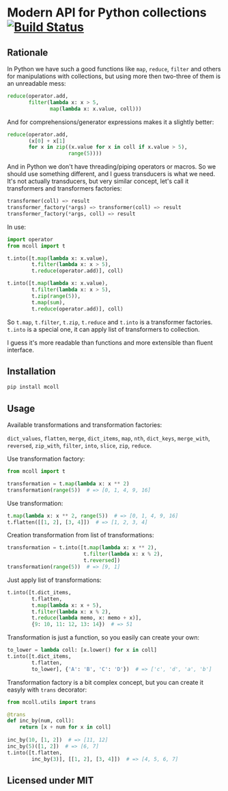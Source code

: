 # Modern API for Python collections [![Build Status](https://travis-ci.org/nvbn/mcoll.svg)](https://travis-ci.org/nvbn/mcoll)

## Rationale

In Python we have such a good functions like `map`, `reduce`, `filter` and
others for manipulations with collections, but using more then two-three
of them is an unreadable mess:

```python
reduce(operator.add,
       filter(lambda x: x > 5,
              map(lambda x: x.value, coll)))
```

And for comprehensions/generator expressions makes it a slightly better:

```python
reduce(operator.add,
       (x[0] + x[1]
       for x in zip((x.value for x in coll if x.value > 5),
                    range(5))))
```

And in Python we don't have threading/piping operators or macros.
So we should use something different, and I guess transducers is
what we need. It's not actually transducers, but very similar concept,
let's call it transformers and transformers factories:

```python
transformer(coll) => result
transformer_factory(*args) => transformer(coll) => result
transformer_factory(*args, coll) => result
```

In use:

```python
import operator
from mcoll import t

t.into([t.map(lambda x: x.value),
        t.filter(lambda x: x > 5),
        t.reduce(operator.add)], coll)

t.into([t.map(lambda x: x.value),
        t.filter(lambda x: x > 5),
        t.zip(range(5)),
        t.map(sum),
        t.reduce(operator.add)], coll)
```

So `t.map`, `t.filter`, `t.zip`, `t.reduce` and `t.into` is a transformer factories.
`t.into` is a special one, it can apply list of transformers to collection.

I guess it's more readable than functions and more extensible than fluent interface.

## Installation

```bash
pip install mcoll
```

## Usage

Available transformations and transformation factories:

`dict_values`, `flatten`, `merge`, `dict_items`, `map`, `nth`, `dict_keys`, `merge_with`, `reversed`, `zip_with`, `filter`, `into`, `slice`, `zip`, `reduce`.

Use transformation factory:

```python
from mcoll import t

transformation = t.map(lambda x: x ** 2)
transformation(range(5))  # => [0, 1, 4, 9, 16] 
```

Use transformation:

```python
t.map(lambda x: x ** 2, range(5))  # => [0, 1, 4, 9, 16]
t.flatten([[1, 2], [3, 4]])  # => [1, 2, 3, 4]
```

Creation transformation from list of transformations:

```python
transformation = t.into([t.map(lambda x: x ** 2),
                         t.filter(lambda x: x % 2),
                         t.reversed])
transformation(range(5))  # => [9, 1]
```

Just apply list of transformations:

```python
t.into([t.dict_items,
        t.flatten,
        t.map(lambda x: x + 5),
        t.filter(lambda x: x % 2),
        t.reduce(lambda memo, x: memo + x)],
        {9: 10, 11: 12, 13: 14})  # => 51
```

Transformation is just a function, so you easily can create your own:

```python
to_lower = lambda coll: [x.lower() for x in coll]
t.into([t.dict_items,
        t.flatten,
        to_lower], {'A': 'B', 'C': 'D'})  # => ['c', 'd', 'a', 'b']
```

Transformation factory is a bit complex concept, but you can create it easyly with
`trans` decorator:

```python
from mcoll.utils import trans

@trans
def inc_by(num, coll):
    return [x + num for x in coll]
    
inc_by(10, [1, 2])  # => [11, 12]
inc_by(5)([1, 2])  # => [6, 7]
t.into([t.flatten,
        inc_by(3)], [[1, 2], [3, 4]])  # => [4, 5, 6, 7]
```

## Licensed under MIT
